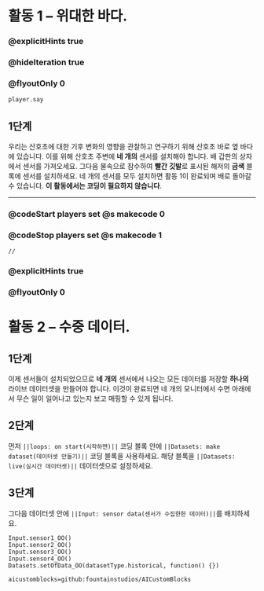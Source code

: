 # 활동 1 – 위대한 바다.
### @explicitHints true
### @hideIteration true 
### @flyoutOnly 0
```python
player.say
```
## 1단계
우리는 산호초에 대한 기후 변화의 영향을 관찰하고 연구하기 위해 산호초 바로 옆 바다에 있습니다.
이를 위해 산호초 주변에 **네 개의** 센서를 설치해야 합니다.
배 갑판의 상자에서 센서를 가져오세요. 그다음 물속으로 잠수하여 **빨간 깃발**로 표시된 
해저의 **금색** 블록에 센서를 설치하세요.
네 개의 센서를 모두 설치하면 활동 1이 완료되며 배로 돌아갈 수 있습니다.
**이 활동에서는 코딩이 필요하지 않습니다**.

---

### @codeStart players set @s makecode 0
### @codeStop players set @s makecode 1
```template
//
```
### @explicitHints true
### @flyoutOnly 0
# 활동 2 – 수중 데이터.
## 1단계
이제 센서들이 설치되었으므로 **네 개의** 센서에서 나오는 모든 데이터를 저장할 **하나의** 라이브 데이터셋을 만들어야 합니다.
이것이 완료되면 네 개의 모니터에서 수면 아래에서 무슨 일이 일어나고 있는지 보고 매핑할 수 있게 됩니다.
## 2단계 
먼저 `||loops: on start(시작하면)||` 코딩 블록 안에 `||Datasets: make dataset(데이터셋 만들기)||` 코딩 블록을 사용하세요.
해당 블록을 `||Datasets: live(실시간 데이터셋)||` 데이터셋으로 설정하세요.
## 3단계
그다음 데이터셋 안에 `||Input: sensor data(센서가 수집한한 데이터)||`를 배치하세요.
```ghost
Input.sensor1_OO()
Input.sensor2_OO()
Input.sensor3_OO()
Input.sensor4_OO()
Datasets.setOfData_OO(datasetType.historical, function() {})
```
```package
aicustomblocks=github:fountainstudios/AICustomBlocks
```